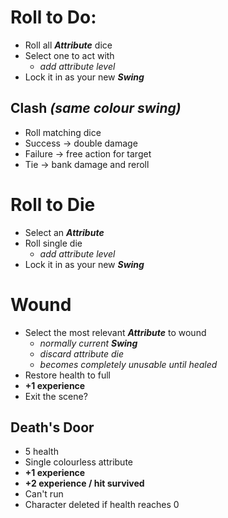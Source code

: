 # Roll to Do:
- Roll all ***Attribute*** dice
- Select one to act with
	- *add attribute level*
- Lock it in as your new ***Swing***
## Clash *(same colour swing)*
- Roll matching dice
- Success -> double damage
- Failure -> free action for target
- Tie -> bank damage and reroll
# Roll to Die
- Select an ***Attribute***
- Roll single die
	- *add attribute level*
- Lock it in as your new ***Swing***
# Wound
- Select the most relevant ***Attribute*** to wound
	- *normally current **Swing***
	- *discard attribute die*
	- *becomes completely unusable until healed*
- Restore health to full
- **+1 experience**
- Exit the scene?
## Death's Door
- 5 health
- Single colourless attribute
- **+1 experience**
- **+2 experience / hit survived**
- Can't run
- Character deleted if health reaches 0